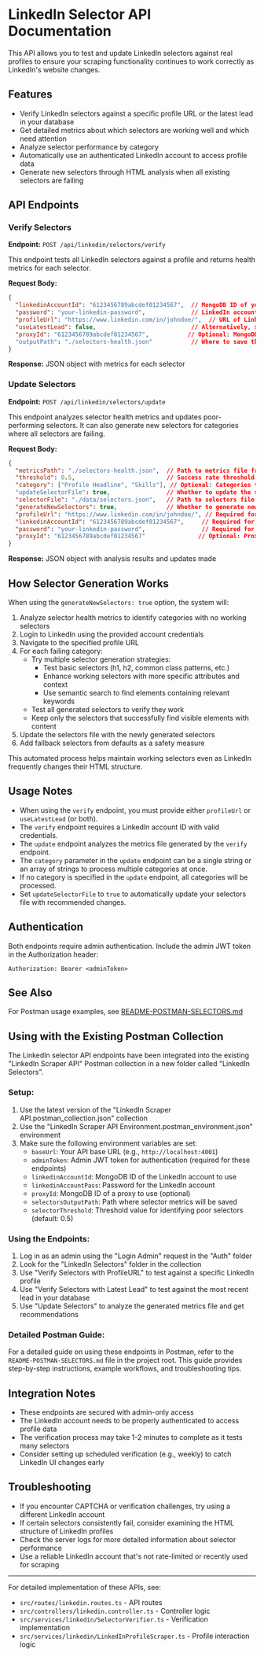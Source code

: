# LinkedIn Selector API Documentation

This API allows you to test and update LinkedIn selectors against real profiles to ensure your scraping functionality continues to work correctly as LinkedIn's website changes.

## Features

- Verify LinkedIn selectors against a specific profile URL or the latest lead in your database
- Get detailed metrics about which selectors are working well and which need attention
- Analyze selector performance by category
- Automatically use an authenticated LinkedIn account to access profile data
- Generate new selectors through HTML analysis when all existing selectors are failing

## API Endpoints

### Verify Selectors

**Endpoint:** `POST /api/linkedin/selectors/verify`

This endpoint tests all LinkedIn selectors against a profile and returns health metrics for each selector.

**Request Body:**

```json
{
  "linkedinAccountId": "6123456789abcdef01234567",  // MongoDB ID of your LinkedIn account
  "password": "your-linkedin-password",             // LinkedIn account password
  "profileUrl": "https://www.linkedin.com/in/johndoe/",  // URL of LinkedIn profile to test against
  "useLatestLead": false,                           // Alternatively, set to true to use latest lead's profile
  "proxyId": "6123456789abcdef01234567",           // Optional: MongoDB ID of proxy to use
  "outputPath": "./selectors-health.json"           // Where to save the metrics results
}
```

**Response:** JSON object with metrics for each selector

### Update Selectors

**Endpoint:** `POST /api/linkedin/selectors/update`

This endpoint analyzes selector health metrics and updates poor-performing selectors. It can also generate new selectors for categories where all selectors are failing.

**Request Body:**

```json
{
  "metricsPath": "./selectors-health.json",  // Path to metrics file from verify endpoint
  "threshold": 0.5,                          // Success rate threshold (0-1)
  "category": ["Profile Headline", "Skills"], // Optional: Categories to focus on (string or array)
  "updateSelectorFile": true,                // Whether to update the selectors file
  "selectorFile": "./data/selectors.json",   // Path to selectors file to update
  "generateNewSelectors": true,              // Whether to generate new selectors for failing categories
  "profileUrl": "https://www.linkedin.com/in/johndoe/", // Required for generating new selectors
  "linkedinAccountId": "6123456789abcdef01234567",     // Required for generating new selectors
  "password": "your-linkedin-password",                // Required for generating new selectors
  "proxyId": "6123456789abcdef01234567"               // Optional: Proxy for generating new selectors
}
```

**Response:** JSON object with analysis results and updates made

## How Selector Generation Works

When using the `generateNewSelectors: true` option, the system will:

1. Analyze selector health metrics to identify categories with no working selectors
2. Login to LinkedIn using the provided account credentials
3. Navigate to the specified profile URL
4. For each failing category:
   - Try multiple selector generation strategies:
     - Test basic selectors (h1, h2, common class patterns, etc.)
     - Enhance working selectors with more specific attributes and context
     - Use semantic search to find elements containing relevant keywords
   - Test all generated selectors to verify they work
   - Keep only the selectors that successfully find visible elements with content
5. Update the selectors file with the newly generated selectors
6. Add fallback selectors from defaults as a safety measure

This automated process helps maintain working selectors even as LinkedIn frequently changes their HTML structure.

## Usage Notes

- When using the `verify` endpoint, you must provide either `profileUrl` or `useLatestLead` (or both).
- The `verify` endpoint requires a LinkedIn account ID with valid credentials.
- The `update` endpoint analyzes the metrics file generated by the `verify` endpoint.
- The `category` parameter in the `update` endpoint can be a single string or an array of strings to process multiple categories at once.
- If no category is specified in the `update` endpoint, all categories will be processed.
- Set `updateSelectorFile` to `true` to automatically update your selectors file with recommended changes.

## Authentication

Both endpoints require admin authentication. Include the admin JWT token in the Authorization header:

```
Authorization: Bearer <adminToken>
```

## See Also

For Postman usage examples, see [README-POSTMAN-SELECTORS.md](README-POSTMAN-SELECTORS.md)

## Using with the Existing Postman Collection

The LinkedIn selector API endpoints have been integrated into the existing "LinkedIn Scraper API" Postman collection in a new folder called "LinkedIn Selectors".

### Setup:

1. Use the latest version of the "LinkedIn Scraper API.postman_collection.json" collection
2. Use the "LinkedIn Scraper API Environment.postman_environment.json" environment
3. Make sure the following environment variables are set:
   - `baseUrl`: Your API base URL (e.g., `http://localhost:4001`)
   - `adminToken`: Admin JWT token for authentication (required for these endpoints)
   - `linkedinAccountId`: MongoDB ID of the LinkedIn account to use
   - `linkedinAccountPass`: Password for the LinkedIn account
   - `proxyId`: MongoDB ID of a proxy to use (optional)
   - `selectorsOutputPath`: Path where selector metrics will be saved
   - `selectorThreshold`: Threshold value for identifying poor selectors (default: 0.5)

### Using the Endpoints:

1. Log in as an admin using the "Login Admin" request in the "Auth" folder
2. Look for the "LinkedIn Selectors" folder in the collection
3. Use "Verify Selectors with ProfileURL" to test against a specific LinkedIn profile
4. Use "Verify Selectors with Latest Lead" to test against the most recent lead in your database
5. Use "Update Selectors" to analyze the generated metrics file and get recommendations

### Detailed Postman Guide:

For a detailed guide on using these endpoints in Postman, refer to the `README-POSTMAN-SELECTORS.md` file in the project root. This guide provides step-by-step instructions, example workflows, and troubleshooting tips.

## Integration Notes

- These endpoints are secured with admin-only access
- The LinkedIn account needs to be properly authenticated to access profile data
- The verification process may take 1-2 minutes to complete as it tests many selectors
- Consider setting up scheduled verification (e.g., weekly) to catch LinkedIn UI changes early

## Troubleshooting

- If you encounter CAPTCHA or verification challenges, try using a different LinkedIn account
- If certain selectors consistently fail, consider examining the HTML structure of LinkedIn profiles
- Check the server logs for more detailed information about selector performance
- Use a reliable LinkedIn account that's not rate-limited or recently used for scraping

---

For detailed implementation of these APIs, see:
- `src/routes/linkedin.routes.ts` - API routes
- `src/controllers/linkedin.controller.ts` - Controller logic
- `src/services/linkedin/SelectorVerifier.ts` - Verification implementation
- `src/services/linkedin/LinkedInProfileScraper.ts` - Profile interaction logic
